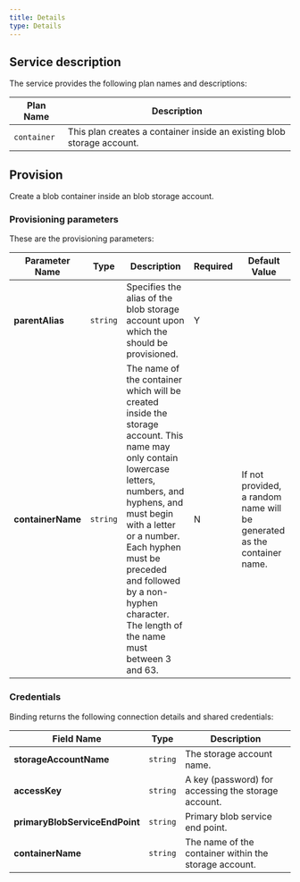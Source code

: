 ```yaml
---
title: Details
type: Details
---
```


## Service description

The service provides the following plan names and descriptions:

| Plan Name | Description      |
| --------- | ---------------- |
| `container` | This plan creates a container inside an existing blob storage account. |

## Provision

Create a blob container inside an blob storage account.

### Provisioning parameters

These are the provisioning parameters:

| Parameter Name  | Type     | Description                                                  | Required | Default Value                                                |
| --------------- | -------- | ------------------------------------------------------------ | -------- | ------------------------------------------------------------ |
| **parentAlias**   | `string` | Specifies the alias of the blob storage account upon which the  should be provisioned. | Y        |                                                              |
| **containerName** | `string` | The name of the container which will be created inside the storage account. This name may only contain lowercase letters, numbers, and hyphens, and must begin with a letter or a number. Each hyphen must be preceded and followed by a non-hyphen character. The length of the name must between 3 and 63. | N        | If not provided, a random name will be generated as the container name. |

### Credentials

Binding returns the following connection details and shared credentials:

| Field Name                   | Type     | Description                                           |
| ---------------------------- | -------- | ----------------------------------------------------- |
| **storageAccountName**         | `string` | The storage account name.                             |
| **accessKey**                  | `string` | A key (password) for accessing the storage account.   |
| **primaryBlobServiceEndPoint** | `string` | Primary blob service end point.                       |
| **containerName**              | `string` | The name of the container within the storage account. |
